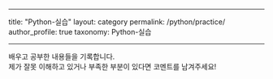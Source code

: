 
---
title: "Python-실습"
layout: category
permalink: /python/practice/
author_profile: true
taxonomy: Python-실습

---

배우고 공부한 내용들을 기록합니다.  
제가 잘못 이해하고 있거나 부족한 부분이 있다면 코멘트를 남겨주세요!
